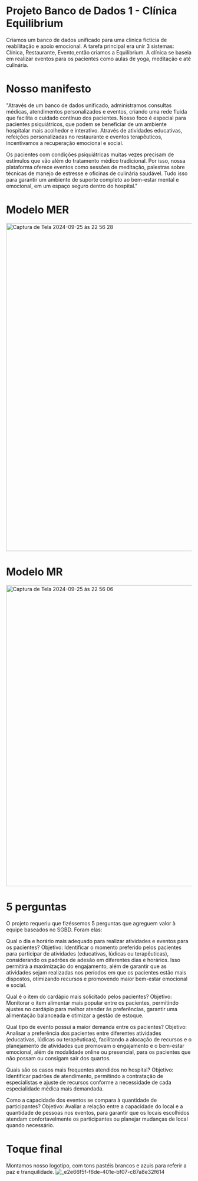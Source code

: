 # Projeto Banco de Dados 1 - Clínica Equilibrium
Criamos um banco de dados unificado para uma cliníca fictícia de reabilitação e apoio emocional. A tarefa principal era unir 3 sistemas: Clínica, Restaurante, Evento,então criamos a Equilibrium. A clínica se baseia em realizar eventos para os pacientes como aulas de yoga, meditação e até culinária. 
# Nosso manifesto
"Através de um banco de dados unificado, administramos consultas médicas, atendimentos personalizados e eventos, criando uma rede fluida que facilita o cuidado contínuo dos pacientes. Nosso foco é especial para pacientes psiquiátricos, que podem se beneficiar de um ambiente hospitalar mais acolhedor e interativo. Através de atividades educativas, refeições personalizadas no restaurante e eventos terapêuticos, incentivamos a recuperação emocional e social.

Os pacientes com condições psiquiátricas muitas vezes precisam de estímulos que vão além do tratamento médico tradicional. Por isso, nossa plataforma oferece eventos como sessões de meditação, palestras sobre técnicas de manejo de estresse e oficinas de culinária saudável. Tudo isso para garantir um ambiente de suporte completo ao bem-estar mental e emocional, em um espaço seguro dentro do hospital."
# Modelo MER
<img width="887" alt="Captura de Tela 2024-09-25 às 22 56 28" src="https://github.com/user-attachments/assets/90148f3e-b5a2-4085-86e8-bd0c26bcad8f">

# Modelo MR
<img width="814" alt="Captura de Tela 2024-09-25 às 22 56 06" src="https://github.com/user-attachments/assets/8d57e55d-9907-48db-9b82-495159a07ef7">

# 5 perguntas
O projeto requeriu que fizéssemos 5 perguntas que agreguem valor à equipe baseados no SGBD. Foram elas: 

Qual o dia e horário mais adequado para realizar atividades e eventos para os pacientes?
Objetivo: Identificar o momento preferido pelos pacientes para participar de atividades (educativas, lúdicas ou terapêuticas), considerando os padrões de adesão em diferentes dias e horários. Isso permitirá a maximização do engajamento, além de garantir que as atividades sejam realizadas nos períodos em que os pacientes estão mais dispostos, otimizando recursos e promovendo maior bem-estar emocional e social.

Qual é o item do cardápio mais solicitado pelos pacientes?
Objetivo: Monitorar o item alimentar mais popular entre os pacientes, permitindo ajustes no cardápio para melhor atender às preferências, garantir uma alimentação balanceada e otimizar a gestão de estoque.

Qual tipo de evento possui a maior demanda entre os pacientes?
Objetivo: Analisar a preferência dos pacientes entre diferentes atividades (educativas, lúdicas ou terapêuticas), facilitando a alocação de recursos e o planejamento de atividades que promovam o engajamento e o bem-estar emocional, além de modalidade online ou presencial, para os pacientes que não possam ou consigam sair dos quartos.

Quais são os casos mais frequentes atendidos no hospital?
Objetivo: Identificar padrões de atendimento, permitindo a contratação de especialistas e ajuste de recursos conforme a necessidade de cada especialidade médica mais demandada.

Como a capacidade dos eventos se compara à quantidade de participantes?
Objetivo: Avaliar a relação entre a capacidade do local e a quantidade de pessoas nos eventos, para garantir que os locais escolhidos atendam confortavelmente os participantes ou planejar mudanças de local quando necessário.

# Toque final
Montamos nosso logotipo, com tons pastéis brancos e azuis para referir a paz e tranquilidade.
![_e2e66f5f-f6de-401e-bf07-c87a8e32f614](https://github.com/user-attachments/assets/4088c15f-67e9-46db-8ab1-65d6590bfcd9)

